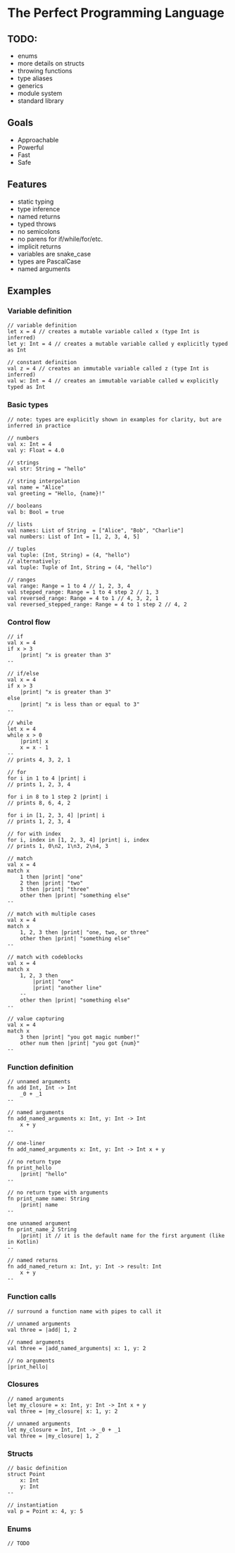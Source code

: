 # The Perfect Programming Language

## TODO:
- enums
- more details on structs
- throwing functions
- type aliases
- generics
- module system
- standard library


## Goals
- Approachable
- Powerful
- Fast
- Safe

## Features
- static typing
- type inference
- named returns
- typed throws
- no semicolons
- no parens for if/while/for/etc.
- implicit returns
- variables are snake_case
- types are PascalCase
- named arguments

## Examples

### Variable definition
```
// variable definition
let x = 4 // creates a mutable variable called x (type Int is inferred)
let y: Int = 4 // creates a mutable variable called y explicitly typed as Int

// constant definition
val z = 4 // creates an immutable variable called z (type Int is inferred)
val w: Int = 4 // creates an immutable variable called w explicitly typed as Int
```

### Basic types
```
// note: types are explicitly shown in examples for clarity, but are inferred in practice

// numbers
val x: Int = 4
val y: Float = 4.0

// strings
val str: String = "hello"

// string interpolation
val name = "Alice"
val greeting = "Hello, {name}!"

// booleans
val b: Bool = true

// lists
val names: List of String  = ["Alice", "Bob", "Charlie"]
val numbers: List of Int = [1, 2, 3, 4, 5]

// tuples
val tuple: (Int, String) = (4, "hello")
// alternatively:
val tuple: Tuple of Int, String = (4, "hello")

// ranges
val range: Range = 1 to 4 // 1, 2, 3, 4
val stepped_range: Range = 1 to 4 step 2 // 1, 3
val reversed_range: Range = 4 to 1 // 4, 3, 2, 1
val reversed_stepped_range: Range = 4 to 1 step 2 // 4, 2
```

### Control flow
```
// if
val x = 4
if x > 3
    |print| "x is greater than 3"
--

// if/else
val x = 4
if x > 3
    |print| "x is greater than 3"
else
    |print| "x is less than or equal to 3"
--

// while
let x = 4
while x > 0
    |print| x
    x = x - 1
--
// prints 4, 3, 2, 1

// for
for i in 1 to 4 |print| i
// prints 1, 2, 3, 4

for i in 8 to 1 step 2 |print| i
// prints 8, 6, 4, 2

for i in [1, 2, 3, 4] |print| i
// prints 1, 2, 3, 4

// for with index
for i, index in [1, 2, 3, 4] |print| i, index
// prints 1, 0\n2, 1\n3, 2\n4, 3

// match
val x = 4
match x
    1 then |print| "one"
    2 then |print| "two"
    3 then |print| "three"
    other then |print| "something else"
--

// match with multiple cases
val x = 4
match x
    1, 2, 3 then |print| "one, two, or three"
    other then |print| "something else"
--

// match with codeblocks
val x = 4
match x
    1, 2, 3 then
        |print| "one"
        |print| "another line"
    --
    other then |print| "something else"
--

// value capturing
val x = 4
match x
    3 then |print| "you got magic number!"
    other num then |print| "you got {num}"
--
```

### Function definition
```
// unnamed arguments
fn add Int, Int -> Int
    _0 + _1
--

// named arguments
fn add_named_arguments x: Int, y: Int -> Int
    x + y
--

// one-liner
fn add_named_arguments x: Int, y: Int -> Int x + y

// no return type
fn print_hello
    |print| "hello"
--

// no return type with arguments
fn print_name name: String
    |print| name
--

one unnamed argument
fn print_name_2 String
    |print| it // it is the default name for the first argument (like in Kotlin)
--

// named returns
fn add_named_return x: Int, y: Int -> result: Int
    x + y
--
```

### Function calls
```
// surround a function name with pipes to call it

// unnamed arguments
val three = |add| 1, 2

// named arguments
val three = |add_named_arguments| x: 1, y: 2

// no arguments
|print_hello|
```

### Closures
```
// named arguments
let my_closure = x: Int, y: Int -> Int x + y
val three = |my_closure| x: 1, y: 2

// unnamed arguments
let my_closure = Int, Int -> _0 + _1
val three = |my_closure| 1, 2
```

### Structs
```
// basic definition
struct Point
    x: Int
    y: Int
--

// instantiation
val p = Point x: 4, y: 5
```

### Enums
```
// TODO
```
